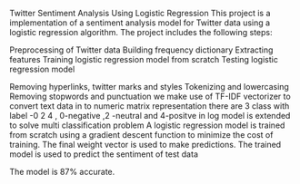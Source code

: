 Twitter Sentiment Analysis Using Logistic Regression
This project is a implementation of a sentiment analysis model for Twitter data using a logistic regression algorithm. The project includes the following steps:

Preprocessing of Twitter data
Building frequency dictionary
Extracting features
Training logistic regression model from scratch
Testing logistic regression model

Removing hyperlinks, twitter marks and styles
Tokenizing and lowercasing
Removing stopwords and punctuation
we make use of TF-IDF vectorizer to convert text data in to numeric matrix representation
there are 3 class  with label -0 2 4 , 0-negative ,2 -neutral and 4-positve  in log model is extended to solve multi classification problem
A logistic regression model is trained from scratch using a gradient descent function to minimize the cost of training. The final weight vector is used to make predictions.
The trained model is used to predict the sentiment of test data

The model is 87% accurate.
